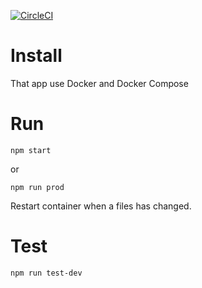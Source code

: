 [![CircleCI](https://circleci.com/gh/jrobic/petshop-api/tree/master.svg?style=svg)](https://circleci.com/gh/jrobic/petshop-api/tree/master)<Paste>

# Install

That app use Docker and Docker Compose

# Run

```
npm start
```

or

```
npm run prod
```

Restart container when a files has changed.

# Test

```
npm run test-dev
```
